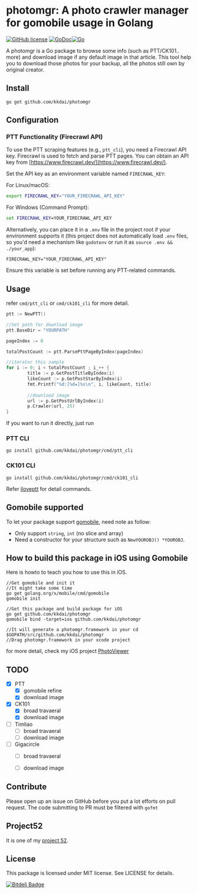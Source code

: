 photomgr: A photo crawler manager for gomobile usage in Golang
======================
[![GitHub license](https://img.shields.io/badge/license-MIT-blue.svg)](https://raw.githubusercontent.com/kkdai/photomgr/master/LICENSE) [![GoDoc](https://godoc.org/github.com/kkdai/photomgr?status.svg)](https://godoc.org/github.com/kkdai/photomgr)[![Go](https://github.com/kkdai/photomgr/actions/workflows/go.yml/badge.svg)](https://github.com/kkdai/photomgr/actions/workflows/go.yml)


A photomgr is a Go package to browse some info (such as PTT/CK101.. more)  and download image if any default image in that article. This tool help you to download those photos for your backup, all the photos still own by original creator. 


Install
--------------

    go get github.com/kkdai/photomgr

Configuration
---------------

### PTT Functionality (Firecrawl API)

To use the PTT scraping features (e.g., `ptt_cli`), you need a Firecrawl API key.
Firecrawl is used to fetch and parse PTT pages. You can obtain an API key from [https://www.firecrawl.dev/](https://www.firecrawl.dev/).

Set the API key as an environment variable named `FIRECRAWL_KEY`:

For Linux/macOS:
```bash
export FIRECRAWL_KEY="YOUR_FIRECRAWL_API_KEY"
```

For Windows (Command Prompt):
```cmd
set FIRECRAWL_KEY=YOUR_FIRECRAWL_API_KEY
```

Alternatively, you can place it in a `.env` file in the project root if your environment supports it (this project does not automatically load `.env` files, so you'd need a mechanism like `godotenv` or run it as `source .env && ./your_app`):
```
FIRECRAWL_KEY="YOUR_FIRECRAWL_API_KEY"
```
Ensure this variable is set before running any PTT-related commands.

Usage
---------------------

refer `cmd/ptt_cli` or `cmd/ck101_cli` for more detail. 

```go
ptt := NewPTT()

//Set path for download image
ptt.BaseDir = "YOURPATH"

pageIndex := 0

totalPostCount := ptt.ParsePttPageByIndex(pageIndex)

//iterator this sample
for i := 0; i < totalPostCount ; i_++ {
		title := p.GetPostTitleByIndex(i)
		likeCount := p.GetPostStarByIndex(i)
		fmt.Printf("%d:[%d★]%s\n", i, likeCount, title)
		
		//download image 
		url := p.GetPostUrlByIndex(i)
		p.Crawler(url, 25)
}


```

If you want to run it directly, just run 

### PTT CLI 

```
go install github.com/kkdai/photomgr/cmd/ptt_cli
```

### CK101 CLI 

```
go install github.com/kkdai/photomgr/cmd/ck101_cli
```

Refer [iloveptt](https://github.com/kkdai/iloveptt) for detail commands.

Gomobile supported
--------------

To let your package support [gomobile](https://godoc.org/golang.org/x/mobile/cmd/gomobile), need note as follow:

- Only support `string`, `int`  (no slice and array)
- Need a constructor for your structure such as `NewYOUROBJ() *YOUROBJ`.
 
 
How to build this package in iOS using Gomobile
---------------

Here is howto to teach you how to use this in iOS.

```
//Get gomobile and init it
//It might take some time
go get golang.org/x/mobile/cmd/gomobile
gomobile init

//Get this package and build package for iOS
go get github.com/kkdai/photomgr
gomobile bind -target=ios github.com/kkdai/photomgr

//It will generate a photomgr.framework in your cd $GOPATH/src/github.com/kkdai/photomgr
//Drag photomgr.framework in your xcode project
```
     
for more detail, check my iOS project [PhotoViewer](https://github.com/kkdai/PhotoViewer)     


TODO
---------------

- [x] PTT
  - [x] gomobile refine
  - [x] download image
- [x] CK101
  - [x] broad travaeral
  - [x] download image
- [ ] Timliao
  - [ ] broad travaeral
  - [ ] download image
- [ ] Gigacircle
  - [ ] broad travaeral
  - [ ] download image



Contribute
---------------

Please open up an issue on GitHub before you put a lot efforts on pull request.
The code submitting to PR must be filtered with `gofmt`


Project52
---------------

It is one of my [project 52](https://github.com/kkdai/project52).


License
---------------

This package is licensed under MIT license. See LICENSE for details.


[![Bitdeli Badge](https://d2weczhvl823v0.cloudfront.net/kkdai/photomgr/trend.png)](https://bitdeli.com/free "Bitdeli Badge")

